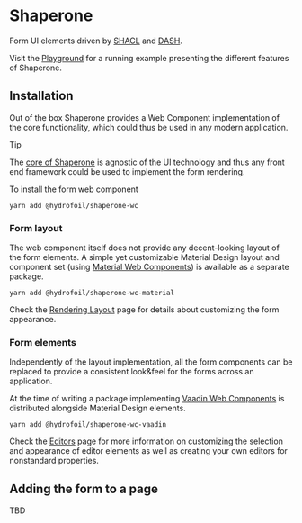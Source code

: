 # Shaperone

Form UI elements driven by [SHACL](https://www.w3.org/TR/shacl/) and [DASH](http://datashapes.org/forms.html).

Visit the [Playground](https://forms.hypermedia.app/playground) for a running example presenting the different features of Shaperone.

## Installation

Out of the box Shaperone provides a Web Component implementation of the core functionality, which could thus be used in any modern application.

> [!TIP]
> The [core of Shaperone](core) is agnostic of the UI technology and thus any front end framework could be used to implement the form rendering. 

To install the form web component

```
yarn add @hydrofoil/shaperone-wc
```

### Form layout

The web component itself does not provide any decent-looking layout of the form elements. A simple yet customizable Material Design layout and component set (using [Material Web Components](https://github.com/material-components/material-components-web-components)) is available as a separate package.

```
yarn add @hydrofoil/shaperone-wc-material
```

Check the [Rendering Layout](layout) page for details about customizing the form appearance.

### Form elements

Independently of the layout implementation, all the form components can be replaced to provide a consistent look&feel for the forms across an application.

At the time of writing a package implementing [Vaadin Web Components](https://vaadin.com/components) is distributed alongside Material Design elements. 

```
yarn add @hydrofoil/shaperone-wc-vaadin
``` 

Check the [Editors](editors) page for more information on customizing the selection and appearance of editor elements as well as creating your own editors for nonstandard properties.

## Adding the form to a page

TBD
